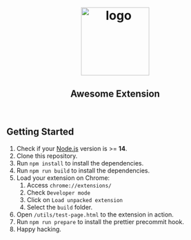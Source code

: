 <div align="center">
    <h1>
        <img src="src/assets/img/icon-128.png" width="158" alt="logo"/>
    </h1>
    <h2>Awesome Extension</h2>
    <div>
        <img src="https://img.shields.io/github/languages/code-size/Daywalkerchen/awesome-extension?style=for-the-badge" alt="" />
        <img src="https://img.shields.io/github/release-date/Daywalkerchen/awesome-extension?style=for-the-badge" alt="" />
        <img src="https://img.shields.io/github/issues/Daywalkerchen/awesome-extension?style=for-the-badge" alt="" />
    </div>
</div>

## Getting Started

1. Check if your [Node.js](https://nodejs.org/) version is >= **14**.
2. Clone this repository.
3. Run `npm install` to install the dependencies.
4. Run `npm run build` to install the dependencies.
5. Load your extension on Chrome:
   1. Access `chrome://extensions/`
   2. Check `Developer mode`
   3. Click on `Load unpacked extension`
   4. Select the `build` folder.
6. Open `/utils/test-page.html` to the extension in action.
7. Run `npm run prepare` to install the prettier precommit hook.
8. Happy hacking.
